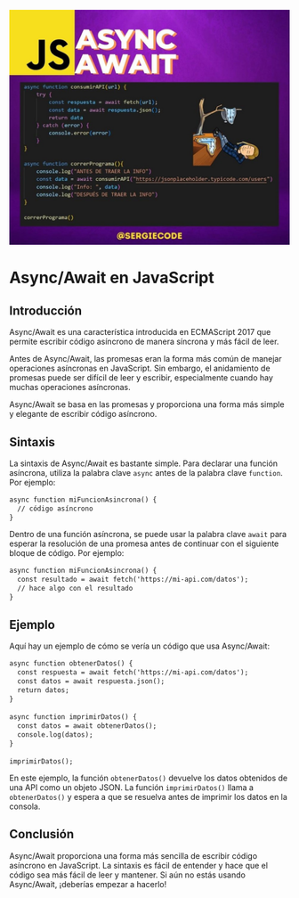 ![Tutorial de Async Await en Javascript](https://raw.githubusercontent.com/sergiecode/async-await-tutorial/master/async%20await.jpg)

# Async/Await en JavaScript

## Introducción

Async/Await es una característica introducida en ECMAScript 2017 que permite escribir código asíncrono de manera síncrona y más fácil de leer.

Antes de Async/Await, las promesas eran la forma más común de manejar operaciones asíncronas en JavaScript. Sin embargo, el anidamiento de promesas puede ser difícil de leer y escribir, especialmente cuando hay muchas operaciones asíncronas.

Async/Await se basa en las promesas y proporciona una forma más simple y elegante de escribir código asíncrono.

## Sintaxis

La sintaxis de Async/Await es bastante simple. Para declarar una función asíncrona, utiliza la palabra clave `async` antes de la palabra clave `function`. Por ejemplo:

    async function miFuncionAsincrona() {
      // código asíncrono
    }

Dentro de una función asíncrona, se puede usar la palabra clave `await` para esperar la resolución de una promesa antes de continuar con el siguiente bloque de código. Por ejemplo:

    async function miFuncionAsincrona() {
      const resultado = await fetch('https://mi-api.com/datos');
      // hace algo con el resultado
    }

## Ejemplo

Aquí hay un ejemplo de cómo se vería un código que usa Async/Await:

    async function obtenerDatos() {
      const respuesta = await fetch('https://mi-api.com/datos');
      const datos = await respuesta.json();
      return datos;
    }
    
    async function imprimirDatos() {
      const datos = await obtenerDatos();
      console.log(datos);
    }
    
    imprimirDatos();

En este ejemplo, la función `obtenerDatos()` devuelve los datos obtenidos de una API como un objeto JSON. La función `imprimirDatos()` llama a `obtenerDatos()` y espera a que se resuelva antes de imprimir los datos en la consola.

## Conclusión

Async/Await proporciona una forma más sencilla de escribir código asíncrono en JavaScript. La sintaxis es fácil de entender y hace que el código sea más fácil de leer y mantener. Si aún no estás usando Async/Await, ¡deberías empezar a hacerlo!
